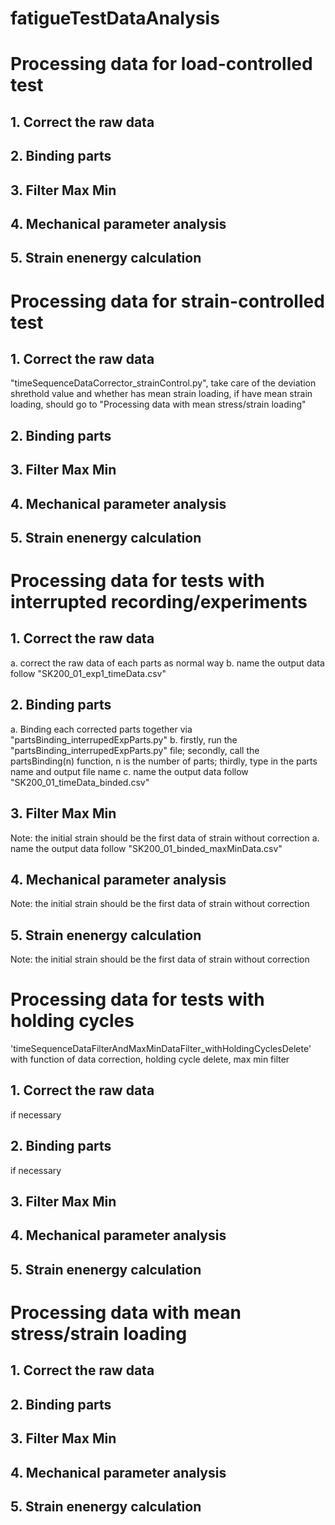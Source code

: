 # fatigueTestDataAnalysis
# Processing data for load-controlled test
## 1. Correct the raw data
## 2. Binding parts
## 3. Filter Max Min
## 4. Mechanical parameter analysis
## 5. Strain enenergy calculation


# Processing data for strain-controlled test
## 1. Correct the raw data
"timeSequenceDataCorrector_strainControl.py", take care of the deviation shrethold value and whether has mean strain loading,
if have mean strain loading, should go to "Processing data with mean stress/strain loading"
## 2. Binding parts
## 3. Filter Max Min
## 4. Mechanical parameter analysis
## 5. Strain enenergy calculation


# Processing data for tests with interrupted recording/experiments
## 1. Correct the raw data
a. correct the raw data of each parts as normal way
b. name the output data follow "SK200_01_exp1_timeData.csv"
## 2. Binding parts
a. Binding each corrected parts together via "partsBinding_interrupedExpParts.py"
b. firstly, run the "partsBinding_interrupedExpParts.py" file; secondly, call the partsBinding(n) function, n is the number of parts; thirdly, type in the parts name and output file name
c. name the output data follow "SK200_01_timeData_binded.csv"
## 3. Filter Max Min
Note: the initial strain should be the first data of strain without correction
a. name the output data follow "SK200_01_binded_maxMinData.csv"
## 4. Mechanical parameter analysis
Note: the initial strain should be the first data of strain without correction
## 5. Strain enenergy calculation
Note: the initial strain should be the first data of strain without correction

# Processing data for tests with holding cycles
'timeSequenceDataFilterAndMaxMinDataFilter_withHoldingCyclesDelete' with function of data correction, holding cycle delete, max min filter
## 1. Correct the raw data
if necessary
## 2. Binding parts
if necessary
## 3. Filter Max Min
## 4. Mechanical parameter analysis
## 5. Strain enenergy calculation


# Processing data with mean stress/strain loading
## 1. Correct the raw data
## 2. Binding parts
## 3. Filter Max Min
## 4. Mechanical parameter analysis
## 5. Strain enenergy calculation
